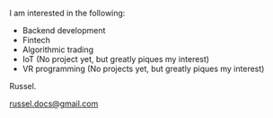 I am interested in the following:
- Backend development
- Fintech
- Algorithmic trading
- IoT (No project yet, but greatly piques my interest)
- VR programming (No projects yet, but greatly piques my interest)


Russel.

russel.docs@gmail.com

<!---
musket-eer/musket-eer is a ✨ special ✨ repository because its `README.md` (this file) appears on your GitHub profile.
You can click the Preview link to take a look at your changes.
--->
